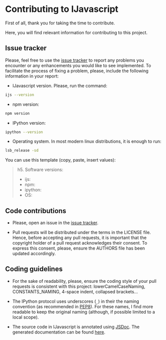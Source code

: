 # Contributing to IJavascript

First of all, thank you for taking the time to contribute.

Here, you will find relevant information for contributing to this project.

## Issue tracker

Please, feel free to use the [issue
tracker](https://github.com/n-riesco/ijavascript/issues) to report any problems
you encounter or any enhancements you would like to see implemented. To
facilitate the process of fixing a problem, please, include the following
information in your report:

- IJavascript version. Please, run the command:

```sh
ijs --version
```

- npm version:

```sh
npm version
```

- IPython version:

```sh
ipython --version
```

- Operating system. In most modern linux distributions, it is enough to run:

```sh
lsb_release -sd
```

You can use this template (copy, paste, insert values):

> h5. Software versions:
> 
> - ijs:
> - npm: 
> - ipython:
> - OS: 

## Code contributions

- Please, open an issue in the [issue
  tracker](https://github.com/n-riesco/ijavascript/issues).

- Pull requests will be distributed under the terms in the LICENSE file. Hence,
  before accepting any pull requests, it is important that the copyright holder
  of a pull request acknowledges their consent. To express this consent, please,
  ensure the AUTHORS file has been updated accordingly.

## Coding guidelines

- For the sake of readability, please, ensure the coding style of your pull
  requests is consistent with this project: lowerCamelCaseNaming,
  CONSTANTS_NAMING, 4-space indent, collapsed brackets...

- The IPython protocol uses underscores (`_`) in their the naming convention (as
  recommended in [PEP8](https://www.python.org/dev/peps/pep-0008/)). For these
  names, I find more readable to keep the original naming (although, if possible
  limited to a local scope).

- The source code in IJavascript is annotated using
  [JSDoc](https://github.com/jsdoc3/jsdoc). The generated documentation can be
  found [here](http://n-riesco.github.io/ijavascript/jsdoc).
